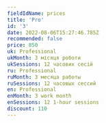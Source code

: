 ```yaml
---
fieldIdName: prices
title: 'Pro'
id: '3'
date: 2022-08-06T15:27:46.785Z
recommended: false
price: 850
uk: Professional
ukMonth: 3 місяця роботи
ukSessions: 12 часових сесій
ru: Professional
ruMonth: 3 месяца работы
ruSessions: 12 часовых сессий
en: Professional
enMonth: 3 work month
enSessions: 12 1-hour sessions
discount: 110
---
```

